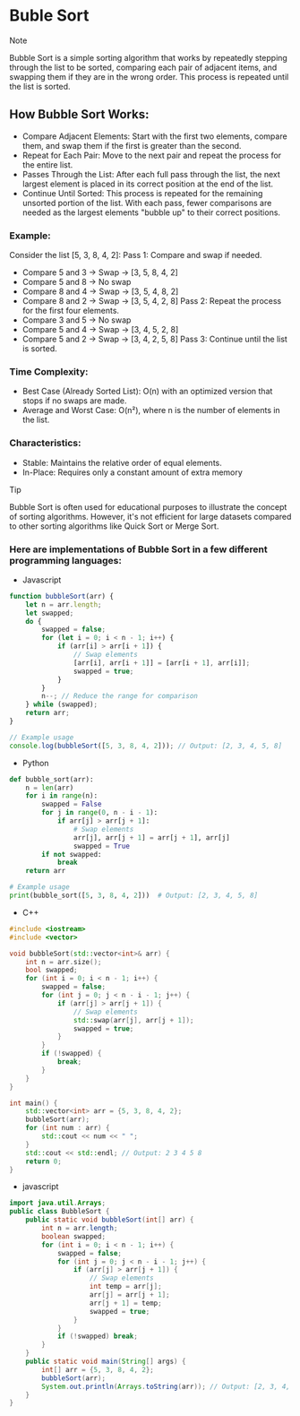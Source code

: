 # Buble Sort 

>[!NOTE]
>Bubble Sort is a simple sorting algorithm that works by repeatedly stepping through the list to be sorted, comparing each pair of adjacent items, and swapping them if they are in the wrong order. This process is repeated until the list is sorted.
## How Bubble Sort Works:
- Compare Adjacent Elements: Start with the first two elements, compare them, and swap them if the first is greater than the second.
- Repeat for Each Pair: Move to the next pair and repeat the process for the entire list.
- Passes Through the List: After each full pass through the list, the next largest element is placed in its correct position at the end of the list.
- Continue Until Sorted: This process is repeated for the remaining unsorted portion of the list. With each pass, fewer comparisons are needed as the largest elements "bubble up" to their correct positions.


### Example:
Consider the list [5, 3, 8, 4, 2]:
Pass 1: Compare and swap if needed.
- Compare 5 and 3 → Swap → [3, 5, 8, 4, 2]
- Compare 5 and 8 → No swap
- Compare 8 and 4 → Swap → [3, 5, 4, 8, 2]
- Compare 8 and 2 → Swap → [3, 5, 4, 2, 8]
Pass 2: Repeat the process for the first four elements.
- Compare 3 and 5 → No swap
- Compare 5 and 4 → Swap → [3, 4, 5, 2, 8]
- Compare 5 and 2 → Swap → [3, 4, 2, 5, 8]
Pass 3: Continue until the list is sorted.

### Time Complexity:
- Best Case (Already Sorted List): O(n) with an optimized version that stops if no swaps are made.
- Average and Worst Case: O(n²), where n is the number of elements in the list.

### Characteristics:
- Stable: Maintains the relative order of equal elements.
- In-Place: Requires only a constant amount of extra memory

>[!TIP]
>Bubble Sort is often used for educational purposes to illustrate the concept of sorting algorithms. However, it's not efficient for large datasets compared to other sorting algorithms like Quick Sort or Merge Sort.
### Here are implementations of Bubble Sort in a few different programming languages:
- Javascript
```javascript
function bubbleSort(arr) {
    let n = arr.length;
    let swapped;
    do {
        swapped = false;
        for (let i = 0; i < n - 1; i++) {
            if (arr[i] > arr[i + 1]) {
                // Swap elements
                [arr[i], arr[i + 1]] = [arr[i + 1], arr[i]];
                swapped = true;
            }
        }
        n--; // Reduce the range for comparison
    } while (swapped);
    return arr;
}

// Example usage
console.log(bubbleSort([5, 3, 8, 4, 2])); // Output: [2, 3, 4, 5, 8]
```
- Python
```python
def bubble_sort(arr):
    n = len(arr)
    for i in range(n):
        swapped = False
        for j in range(0, n - i - 1):
            if arr[j] > arr[j + 1]:
                # Swap elements
                arr[j], arr[j + 1] = arr[j + 1], arr[j]
                swapped = True
        if not swapped:
            break
    return arr

# Example usage
print(bubble_sort([5, 3, 8, 4, 2]))  # Output: [2, 3, 4, 5, 8]
```
- C++
```c++
#include <iostream>
#include <vector>

void bubbleSort(std::vector<int>& arr) {
    int n = arr.size();
    bool swapped;
    for (int i = 0; i < n - 1; i++) {
        swapped = false;
        for (int j = 0; j < n - i - 1; j++) {
            if (arr[j] > arr[j + 1]) {
                // Swap elements
                std::swap(arr[j], arr[j + 1]);
                swapped = true;
            }
        }
        if (!swapped) {
            break;
        }
    }
}

int main() {
    std::vector<int> arr = {5, 3, 8, 4, 2};
    bubbleSort(arr);
    for (int num : arr) {
        std::cout << num << " ";
    }
    std::cout << std::endl; // Output: 2 3 4 5 8
    return 0;
}
```
- javascript
```java
import java.util.Arrays;
public class BubbleSort {
    public static void bubbleSort(int[] arr) {
        int n = arr.length;
        boolean swapped;
        for (int i = 0; i < n - 1; i++) {
            swapped = false;
            for (int j = 0; j < n - i - 1; j++) {
                if (arr[j] > arr[j + 1]) {
                    // Swap elements
                    int temp = arr[j];
                    arr[j] = arr[j + 1];
                    arr[j + 1] = temp;
                    swapped = true;
                }
            }
            if (!swapped) break;
        }
    }
    public static void main(String[] args) {
        int[] arr = {5, 3, 8, 4, 2};
        bubbleSort(arr);
        System.out.println(Arrays.toString(arr)); // Output: [2, 3, 4, 5, 8]
    }
}
```
